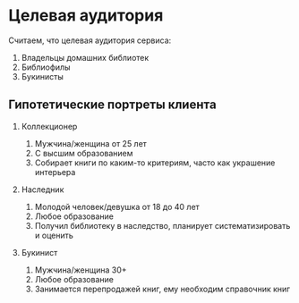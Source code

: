 # Целевая аудитория

Считаем, что целевая аудитория сервиса:

1. Владельцы домашних библиотек
2. Библиофилы
3. Букинисты

## Гипотетические портреты клиента

1. Коллекционер
    1. Мужчина/женщина от 25 лет
    2. С высшим образованием
    3. Собирает книги по каким-то критериям, часто как украшение интерьера

2. Наследник
    1. Молодой человек/девушка от 18 до 40 лет
    2. Любое образование 
    3. Получил библиотеку в наследство, планирует систематизировать и оценить

3. Букинист
    1. Мужчина/женщина 30+
    2. Любое образование
    3. Занимается перепродажей книг, ему необходим справочник книг